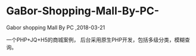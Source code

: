 # GaBor-Shopping-Mall-By-PC-
Gabor shopping Mall By PC ,2018-03-21


一个PHP+JQ+H5的商城案例， 后台采用原生PHP开发，包括多级分类，模糊查询。

